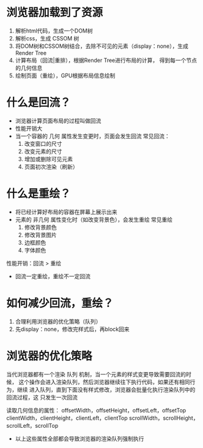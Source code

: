 # 浏览器加载到了资源
1. 解析html代码，生成一个DOM树
2. 解析css，生成 CSSOM 树
3. 将DOM树和CSSOM树结合，去除不可见的元素（display：none），生成 Render Tree
4. 计算布局（回流|重排），根据Render Tree进行布局的计算，
   得到每一个节点的几何信息
5. 绘制页面（重绘），GPU根据布局信息绘制

# 什么是回流？
- 浏览器计算页面布局的过程叫做回流
- 性能开销大
- 当一个容器的 几何 属性发生变更时，页面会发生回流
    常见回流：
    1. 改变窗口的尺寸
    2. 改变元素的尺寸
    3. 增加或删除可见元素
    4. 页面初次渲染（刷新）

# 什么是重绘？
- 将已经计算好布局的容器在屏幕上展示出来
- 元素的 非几何 属性变化时（如改变背景色），会发生重绘
    常见重绘
    1. 修改背景颜色
    2. 修改背景图片
    3. 边框颜色
    4. 字体颜色

性能开销：回流 > 重绘
- 回流一定重绘，重绘不一定回流

# 如何减少回流，重绘？
1. 合理利用浏览器的优化策略（队列）
2. 先display：none，修改完样式后，再block回来

# 浏览器的优化策略
当代浏览器都有一个渲染 队列 机制，当一个元素的样式变更导致需要回流的时候，
这个操作会进入渲染队列，然后浏览器继续往下执行代码，如果还有相同行为，继续
进入队列，直到下面没有样式修改，浏览器会批量化执行渲染队列中的回流过程，这
只发生一次回流

读取几何信息的属性：
offsetWidth，offsetHeight，offsetLeft，offsetTop
clientWidth，clientHeight，clientLeft，clientTop
scrollWidth，scrollHeight，scrollLeft，scrollTop
- 以上这些属性全部都会导致浏览器的渲染队列强制执行
